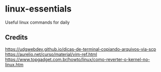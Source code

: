 # linux-essentials
Useful linux commands for daily

## Credits
https://udgwebdev.github.io/dicas-de-terminal-copiando-arquivos-via-scp
https://aurelio.net/curso/material/vim-ref.html
https://www.topgadget.com.br/howto/linux/como-reverter-o-kernel-no-linux.htm
